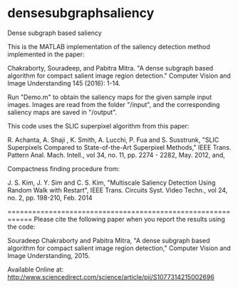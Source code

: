 # densesubgraphsaliency
Dense subgraph based saliency

This is the MATLAB implementation of the saliency detection method implemented in the paper: 

Chakraborty, Souradeep, and Pabitra Mitra. "A dense subgraph based algorithm for compact salient image region detection." Computer Vision and Image Understanding 145 (2016): 1-14.
 

Run "Demo.m" to obtain the saliency maps for the given sample input images. Images are read from the folder "/input", and the corresponding saliency maps are saved in "/output".

This code uses the SLIC superpixel algorithm from this paper:

R. Achanta, A. Shaji , K. Smith, A. Lucchi, P. Fua and S. Susstrunk, "SLIC Superpixels Compared to State-of-the-Art Superpixel Methods," IEEE Trans. Pattern Anal. Mach. Intell., vol 34, no. 11, pp. 2274 - 2282, May. 2012, and,

Compactness finding procedure from:

J. S. Kim, J. Y. Sim and C. S. Kim, "Multiscale Saliency Detection Using Random Walk with Restart", IEEE Trans. Circuits Syst. Video Techn., vol 24, no. 2, pp. 198-210, Feb. 2014 

============================================================
Please cite the following paper when you report the results using the code:

Souradeep Chakraborty and Pabitra Mitra, "A dense subgraph based algorithm for compact salient image region detection," Computer Vision and Image Understanding, 2015.

Available Online at: 
http://www.sciencedirect.com/science/article/pii/S1077314215002696
